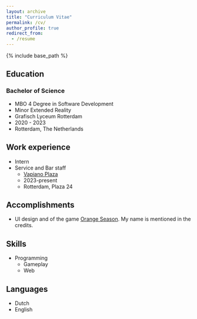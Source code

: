 ```yaml
---
layout: archive
title: "Curriculum Vitae"
permalink: /cv/
author_profile: true
redirect_from:
  - /resume
---
```


{% include base_path %}

## Education

### Bachelor of Science

* MBO 4 Degree in Software Development
* Minor Extended Reality
* Grafisch Lyceum Rotterdam
* 2020 - 2023
* Rotterdam, The Netherlands

## Work experience

* Intern 
* Service and Bar staff
  * <a href="https://vapiano.nl/restaurant/vapiano-rotterdam-plaza/">Vapiano Plaza</a>
  * 2023-present
  * Rotterdam, Plaza 24
  
## Accomplishments

* UI design and of the game <a href="https://store.steampowered.com/app/416000/Orange_Season/">Orange Season</a>. My name is mentioned in the credits. 

## Skills

* Programming
  * Gameplay
  * Web

## Languages

* Dutch
* English
